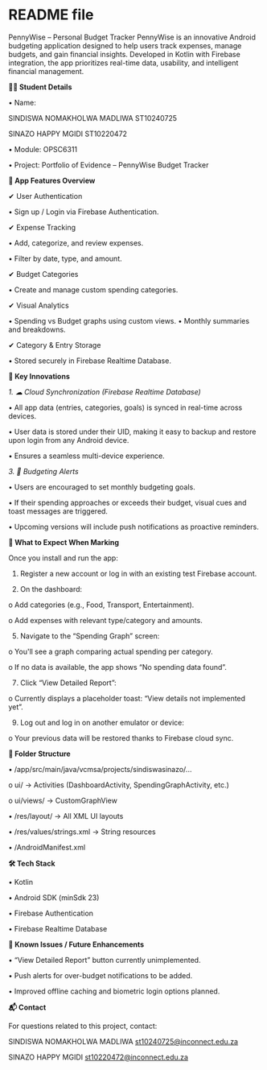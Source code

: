 # README file
PennyWise – Personal Budget Tracker
PennyWise is an innovative Android budgeting application designed to help users track expenses, manage budgets, and gain financial insights. Developed in Kotlin with Firebase integration, the app prioritizes real-time data, usability, and intelligent financial management.

**👩‍💻 Student Details**

•	Name:

SINDISWA NOMAKHOLWA MADLIWA ST10240725

SINAZO HAPPY MGIDI ST10220472

•	Module: OPSC6311

•	Project: Portfolio of Evidence – PennyWise Budget Tracker

**📱 App Features Overview**

✔ User Authentication

  •	Sign up / Login via Firebase Authentication.

✔ Expense Tracking

  •	Add, categorize, and review expenses.
  
  •	Filter by date, type, and amount.
  
✔ Budget Categories

  •	Create and manage custom spending categories.
  
✔ Visual Analytics

  •	Spending vs Budget graphs using custom views.
  •	Monthly summaries and breakdowns.
  
✔ Category & Entry Storage

•	Stored securely in Firebase Realtime Database.

**🚀 Key Innovations**

*1.	☁ Cloud Synchronization (Firebase Realtime Database)*
   
•	All app data (entries, categories, goals) is synced in real-time across devices.

•	User data is stored under their UID, making it easy to backup and restore upon login from any Android device.

•	Ensures a seamless multi-device experience.

*3.	🔔 Budgeting Alerts*

•	Users are encouraged to set monthly budgeting goals.

•	If their spending approaches or exceeds their budget, visual cues and toast messages are triggered.

•	Upcoming versions will include push notifications as proactive reminders.

**🧪 What to Expect When Marking**

Once you install and run the app:

1.	Register a new account or log in with an existing test Firebase account.

3.	On the dashboard:

o	Add categories (e.g., Food, Transport, Entertainment).

o	Add expenses with relevant type/category and amounts.

5.	Navigate to the “Spending Graph” screen:
   
o	You'll see a graph comparing actual spending per category.

o	If no data is available, the app shows “No spending data found”.

7.	Click “View Detailed Report”:
   
o	Currently displays a placeholder toast: “View details not implemented yet”.

9.	Log out and log in on another emulator or device:
    
o	Your previous data will be restored thanks to Firebase cloud sync.

**📁 Folder Structure**

•	/app/src/main/java/vcmsa/projects/sindiswasinazo/...

o	ui/ → Activities (DashboardActivity, SpendingGraphActivity, etc.)

o	ui/views/ → CustomGraphView

•	/res/layout/ → All XML UI layouts

•	/res/values/strings.xml → String resources

•	/AndroidManifest.xml

**🛠 Tech Stack**

•	Kotlin

•	Android SDK (minSdk 23)

•	Firebase Authentication

•	Firebase Realtime Database

**📌 Known Issues / Future Enhancements**

•	“View Detailed Report” button currently unimplemented.

•	Push alerts for over-budget notifications to be added.

•	Improved offline caching and biometric login options planned.

**📬 Contact**

For questions related to this project, contact:

SINDISWA NOMAKHOLWA MADLIWA st10240725@inconnect.edu.za

SINAZO HAPPY MGIDI st10220472@inconnect.edu.za


